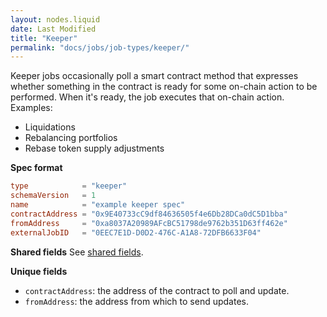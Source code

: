 ```yaml
---
layout: nodes.liquid
date: Last Modified
title: "Keeper"
permalink: "docs/jobs/job-types/keeper/"
---
```


Keeper jobs occasionally poll a smart contract method that expresses whether something in the contract is ready for some on-chain action to be performed. When it's ready, the job executes that on-chain action. Examples:

- Liquidations
- Rebalancing portfolios
- Rebase token supply adjustments

**Spec format**

```toml
type            = "keeper"
schemaVersion   = 1
name            = "example keeper spec"
contractAddress = "0x9E40733cC9df84636505f4e6Db28DCa0dC5D1bba"
fromAddress     = "0xa8037A20989AFcBC51798de9762b351D63ff462e"
externalJobID   = "0EEC7E1D-D0D2-476C-A1A8-72DFB6633F04"
```

**Shared fields**
See [shared fields](/docs/jobs/#shared-fields).

**Unique fields**

- `contractAddress`: the address of the contract to poll and update.
- `fromAddress`: the address from which to send updates.
